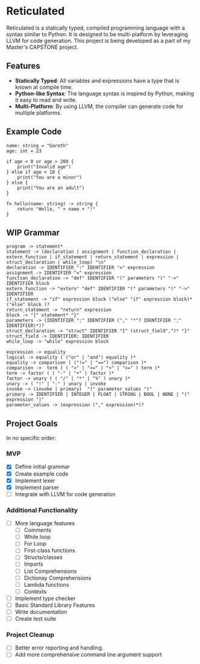 # Reticulated

Reticulated is a statically typed, compiled programming language with a syntax similar to Python. It is designed to be multi-platform by leveraging LLVM for code generation. This project is being developed as a part of my Master's CAPSTONE project.

## Features

-   **Statically Typed**: All variables and expressions have a type that is known at compile time.
-   **Python-like Syntax**: The language syntax is inspired by Python, making it easy to read and write.
-   **Multi-Platform**: By using LLVM, the compiler can generate code for multiple platforms.

## Example Code

```ret
name: string = "Gareth"
age: int = 23

if age < 0 or age > 200 {
    print("Invalid age")
} else if age < 18 {
    print("You are a minor")
} else {
    print("You are an adult")
}

fn hello(name: string) -> string {
    return "Hello, " + name + "!"
}
```

## WIP Grammar

```plaintext
program -> statement*
statement -> (declaration | assignment | function_declaration | extern_function | if_statement | return_statement | expression | struct_declaration | while_loop) "\n"
declaration -> IDENTIFIER ":" IDENTIFIER "=" expression
assignment -> IDENTIFIER "=" expression
function_declaration -> "def" IDENTIFIER "(" parameters ")" "->" IDENTIFIER block
extern_function -> "extern" "def" IDENTIFIER "(" parameters ")" "->" IDENTIFIER
if_statement -> "if" expression block ("else" "if" expression block)* ("else" block )?
return_statement -> "return" expression
block -> "{" statement* "}"
parameters -> (IDENTIFIER ":" IDENTIFIER ("," "*"? IDENTIFIER ":" IDENTIFIER)*)?
struct_declaration -> "struct" IDENTIFIER "{" (struct_field",")* "}"
struct_field -> IDENTIFIER: IDENTIFIER
while_loop -> "while" expression block

expression -> equality
logical -> equality ( ("or" | "and") equality )*
equality -> comparison ( ("!=" | "==") comparison )*
comparison ->  term ( ( ">" | ">=" | "<" | "<=" ) term )*
term -> factor ( ( "-" | "+" ) factor )*
factor -> unary ( ( "/" | "*" | "%" ) unary )*
unary -> ( "!" | "-" ) unary | invoke
invoke -> (invoke | primary)  "(" parameter_values ")"
primary -> IDENTIFIER | INTEGER | FLOAT | STRING | BOOL | NONE | "(" expression ")"
parameter_values -> (expression ("," expression)*)?
```

## Project Goals

In no specific order:

### MVP

-   [x] Define initial grammar
-   [x] Create example code
-   [x] Implement lexer
-   [x] Implement parser
-   [ ] Integrate with LLVM for code generation

### Additional Functionality

-   [ ] More language features
    -   [ ] Comments
    -   [ ] While loop
    -   [ ] For Loop
    -   [ ] First-class functions
    -   [ ] Structs/classes
    -   [ ] Imports
    -   [ ] List Comprehensions
    -   [ ] Dictionay Comprehensions
    -   [ ] Lambda functions
    -   [ ] Contexts
-   [ ] Implement type checker
-   [ ] Basic Standard Library Features
-   [ ] Write documentation
-   [ ] Create test suite

### Project Cleanup

-   [ ] Better error reporting and handling.
-   [ ] Add more comprehensive command line argument support
